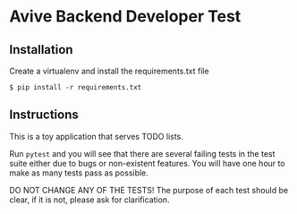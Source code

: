 # Avive Backend Developer Test
## Installation
Create a virtualenv and install the requirements.txt file

```$ pip install -r requirements.txt```

## Instructions
This is a toy application that serves TODO lists.

Run `pytest` and you will see that there are several failing tests in the test suite either due to 
bugs or non-existent features.  You will have one hour to make as many tests pass as possible.

DO NOT CHANGE ANY OF THE TESTS!  The purpose of each test should be clear, if it is not, please ask for clarification.